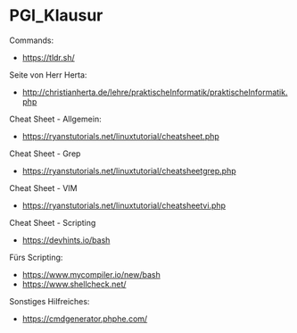 # PGI_Klausur

Commands:
- https://tldr.sh/

Seite von Herr Herta:
- http://christianherta.de/lehre/praktischeInformatik/praktischeInformatik.php

Cheat Sheet - Allgemein:
- https://ryanstutorials.net/linuxtutorial/cheatsheet.php

Cheat Sheet - Grep
- https://ryanstutorials.net/linuxtutorial/cheatsheetgrep.php

Cheat Sheet - VIM
- https://ryanstutorials.net/linuxtutorial/cheatsheetvi.php

Cheat Sheet - Scripting
- https://devhints.io/bash

Fürs Scripting:
- https://www.mycompiler.io/new/bash
- https://www.shellcheck.net/

Sonstiges Hilfreiches:
- https://cmdgenerator.phphe.com/
